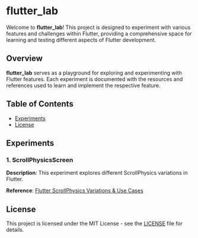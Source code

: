 # flutter_lab

Welcome to **flutter_lab**! This project is designed to experiment with various features and challenges within Flutter, providing a comprehensive space for learning and testing different aspects of Flutter development.

## Overview

**flutter_lab** serves as a playground for exploring and experimenting with Flutter features. Each experiment is documented with the resources and references used to learn and implement the respective feature.

## Table of Contents

- [Experiments](#experiments)
- [License](#license)

## Experiments

### 1. ScrollPhysicsScreen

**Description**: This experiment explores different ScrollPhysics variations in Flutter.

**Reference**: [Flutter ScrollPhysics Variations & Use Cases](https://medium.com/@roaakdm/flutter-scrollphysics-variations-use-cases-da87528cc6c1)

## License

This project is licensed under the MIT License - see the [LICENSE](LICENSE) file for details.
